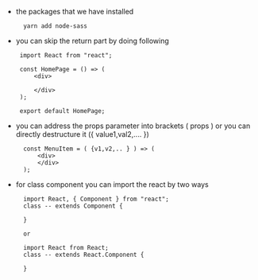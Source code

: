 * the packages that we have installed

        yarn add node-sass


*  you can skip the return part by doing following

        import React from "react";

        const HomePage = () => (    
            <div>
                
            </div>
        );

        export default HomePage;


* you can address the props parameter into brackets ( props ) or you can directly destructure it ({ value1,val2,.... }) 

        const MenuItem = ( {v1,v2,.. } ) => (
            <div>
            </div>
        );


* for class component you can import the react by two ways

        import React, { Component } from "react";
        class -- extends Component {
                
        }

        or 

        import React from React;
        class -- extends React.Component {

        }